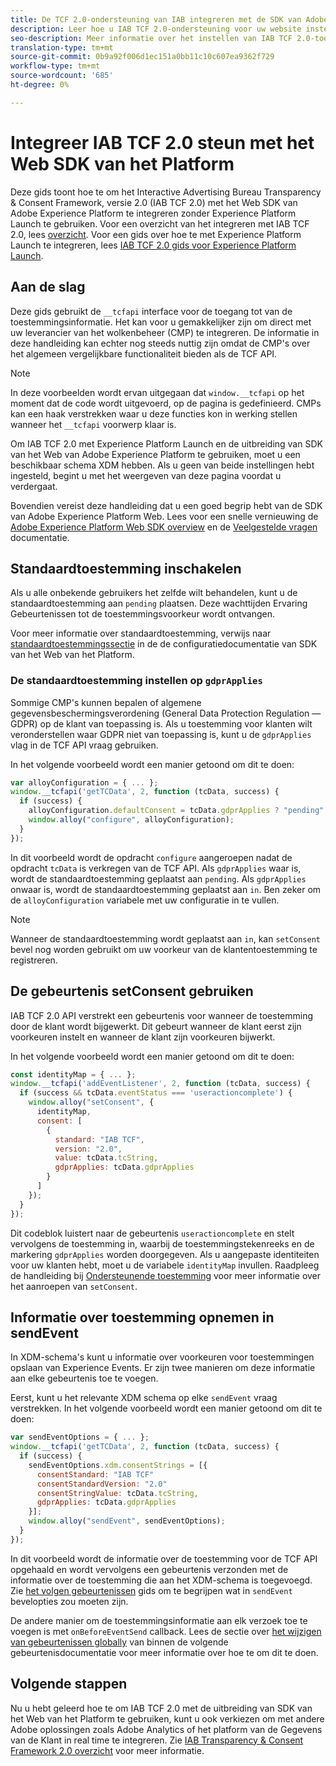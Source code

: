 ```yaml
---
title: De TCF 2.0-ondersteuning van IAB integreren met de SDK van Adobe Experience Platform Web
description: Leer hoe u IAB TCF 2.0-ondersteuning voor uw website instelt zonder Adobe Experience Platform Launch te gebruiken.
seo-description: Meer informatie over het instellen van IAB TCF 2.0-toestemming met Adobe Experience Platform Web SDK
translation-type: tm+mt
source-git-commit: 0b9a92f006d1ec151a0bb11c10c607ea9362f729
workflow-type: tm+mt
source-wordcount: '685'
ht-degree: 0%

---
```



# Integreer IAB TCF 2.0 steun met het Web SDK van het Platform

Deze gids toont hoe te om het Interactive Advertising Bureau Transparency &amp; Consent Framework, versie 2.0 (IAB TCF 2.0) met het Web SDK van Adobe Experience Platform te integreren zonder Experience Platform Launch te gebruiken. Voor een overzicht van het integreren met IAB TCF 2.0, lees [overzicht](./overview.md). Voor een gids over hoe te met Experience Platform Launch te integreren, lees [IAB TCF 2.0 gids voor Experience Platform Launch](./with-launch.md).

## Aan de slag

Deze gids gebruikt de `__tcfapi` interface voor de toegang tot van de toestemmingsinformatie. Het kan voor u gemakkelijker zijn om direct met uw leverancier van het wolkenbeheer (CMP) te integreren. De informatie in deze handleiding kan echter nog steeds nuttig zijn omdat de CMP&#39;s over het algemeen vergelijkbare functionaliteit bieden als de TCF API.

>[!NOTE]
>
>In deze voorbeelden wordt ervan uitgegaan dat `window.__tcfapi` op het moment dat de code wordt uitgevoerd, op de pagina is gedefinieerd. CMPs kan een haak verstrekken waar u deze functies kon in werking stellen wanneer het `__tcfapi` voorwerp klaar is.

Om IAB TCF 2.0 met Experience Platform Launch en de uitbreiding van SDK van het Web van Adobe Experience Platform te gebruiken, moet u een beschikbaar schema XDM hebben. Als u geen van beide instellingen hebt ingesteld, begint u met het weergeven van deze pagina voordat u verdergaat.

Bovendien vereist deze handleiding dat u een goed begrip hebt van de SDK van Adobe Experience Platform Web. Lees voor een snelle vernieuwing de [Adobe Experience Platform Web SDK overview](../../home.md) en de [Veelgestelde vragen](../../web-sdk-faq.md) documentatie.

## Standaardtoestemming inschakelen

Als u alle onbekende gebruikers het zelfde wilt behandelen, kunt u de standaardtoestemming aan `pending` plaatsen. Deze wachttijden Ervaring Gebeurtenissen tot de toestemmingsvoorkeur wordt ontvangen.

Voor meer informatie over standaardtoestemming, verwijs naar [standaardtoestemmingssectie](../../fundamentals/configuring-the-sdk.md#default-consent) in de de configuratiedocumentatie van SDK van het Web van het Platform.

### De standaardtoestemming instellen op `gdprApplies`

Sommige CMP&#39;s kunnen bepalen of algemene gegevensbeschermingsverordening (General Data Protection Regulation — GDPR) op de klant van toepassing is. Als u toestemming voor klanten wilt veronderstellen waar GDPR niet van toepassing is, kunt u de `gdprApplies` vlag in de TCF API vraag gebruiken.

In het volgende voorbeeld wordt een manier getoond om dit te doen:

```javascript
var alloyConfiguration = { ... };
window.__tcfapi('getTCData', 2, function (tcData, success) {
  if (success) {
    alloyConfiguration.defaultConsent = tcData.gdprApplies ? "pending" : "in";
    window.alloy("configure", alloyConfiguration);
  }
});
```

In dit voorbeeld wordt de opdracht `configure` aangeroepen nadat de opdracht `tcData` is verkregen van de TCF API. Als `gdprApplies` waar is, wordt de standaardtoestemming geplaatst aan `pending`. Als `gdprApplies` onwaar is, wordt de standaardtoestemming geplaatst aan `in`. Ben zeker om de `alloyConfiguration` variabele met uw configuratie in te vullen.

>[!NOTE]
>
>Wanneer de standaardtoestemming wordt geplaatst aan `in`, kan `setConsent` bevel nog worden gebruikt om uw voorkeur van de klantentoestemming te registreren.

## De gebeurtenis setConsent gebruiken

IAB TCF 2.0 API verstrekt een gebeurtenis voor wanneer de toestemming door de klant wordt bijgewerkt. Dit gebeurt wanneer de klant eerst zijn voorkeuren instelt en wanneer de klant zijn voorkeuren bijwerkt.

In het volgende voorbeeld wordt een manier getoond om dit te doen:

```javascript
const identityMap = { ... };
window.__tcfapi('addEventListener', 2, function (tcData, success) {
  if (success && tcData.eventStatus === 'useractioncomplete') {
    window.alloy("setConsent", {
      identityMap,
      consent: [
        {
          standard: "IAB TCF",
          version: "2.0",
          value: tcData.tcString,
          gdprApplies: tcData.gdprApplies
        }
      ]
    });
  }
});
```

Dit codeblok luistert naar de gebeurtenis `useractioncomplete` en stelt vervolgens de toestemming in, waarbij de toestemmingstekenreeks en de markering `gdprApplies` worden doorgegeven. Als u aangepaste identiteiten voor uw klanten hebt, moet u de variabele `identityMap` invullen. Raadpleeg de handleiding bij [Ondersteunende toestemming](../../consent/supporting-consent.md) voor meer informatie over het aanroepen van `setConsent`.

## Informatie over toestemming opnemen in sendEvent

In XDM-schema&#39;s kunt u informatie over voorkeuren voor toestemmingen opslaan van Experience Events. Er zijn twee manieren om deze informatie aan elke gebeurtenis toe te voegen.

Eerst, kunt u het relevante XDM schema op elke `sendEvent` vraag verstrekken. In het volgende voorbeeld wordt een manier getoond om dit te doen:

```javascript
var sendEventOptions = { ... };
window.__tcfapi('getTCData', 2, function (tcData, success) {
  if (success) {
    sendEventOptions.xdm.consentStrings = [{
      consentStandard: "IAB TCF"
      consentStandardVersion: "2.0"
      consentStringValue: tcData.tcString,
      gdprApplies: tcData.gdprApplies
    }];
    window.alloy("sendEvent", sendEventOptions);
  }
});
```

In dit voorbeeld wordt de informatie over de toestemming voor de TCF API opgehaald en wordt vervolgens een gebeurtenis verzonden met de informatie over de toestemming die aan het XDM-schema is toegevoegd. Zie [het volgen gebeurtenissen](../../fundamentals/tracking-events.md) gids om te begrijpen wat in `sendEvent` bevelopties zou moeten zijn.

De andere manier om de toestemmingsinformatie aan elk verzoek toe te voegen is met `onBeforeEventSend` callback. Lees de sectie over [het wijzigen van gebeurtenissen globally](../../fundamentals/tracking-events.md#modifying-events-globally) van binnen de volgende gebeurtenisdocumentatie voor meer informatie over hoe te om dit te doen.

## Volgende stappen

Nu u hebt geleerd hoe te om IAB TCF 2.0 met de uitbreiding van SDK van het Web van het Platform te gebruiken, kunt u ook verkiezen om met andere Adobe oplossingen zoals Adobe Analytics of het platform van de Gegevens van de Klant in real time te integreren. Zie [IAB Transparency &amp; Consent Framework 2.0 overzicht](./overview.md) voor meer informatie.
